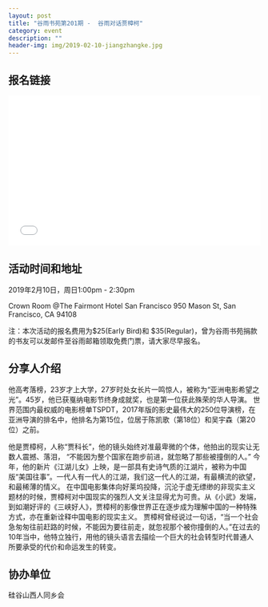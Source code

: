 ```yaml
---
layout: post
title: "谷雨书苑第201期 -  谷雨对话贾樟柯"
category: event
description: ""
header-img: img/2019-02-10-jiangzhangke.jpg
---
```


## 报名链接
<div style="width:100%; text-align:left;" ><iframe src="//eventbrite.com/tickets-external?eid=55395565628&ref=etckt" frameborder="0" height="300" width="100%" vspace="0" hspace="0" marginheight="5" marginwidth="5" scrolling="auto" allowtransparency="true"></iframe></div>

## 活动时间和地址
2019年2月10日，周日1:00pm - 2:30pm

Crown Room @The Fairmont Hotel San Francisco
950 Mason St, San Francisco, CA 94108

注：本次活动的报名费用为$25(Early Bird)和 $35(Regular)，曾为谷雨书苑捐款的书友可以发邮件至谷雨邮箱领取免费门票，请大家尽早报名。

## 分享人介绍
他高考落榜，23岁才上大学，27岁时处女长片一鸣惊人，被称为“亚洲电影希望之光”。45岁，他已获戛纳电影节终身成就奖，也是第一位获此殊荣的华人导演。 世界范围内最权威的电影榜单TSPDT，2017年版的影史最伟大的250位导演榜，在亚洲导演的排名中，他排名为第15位，位居于陈凯歌（第18位）和吴宇森（第20位）之前。  
 
他是贾樟柯，人称“贾科长”，他的镜头始终对准最卑微的个体，他拍出的现实让无数人震撼、落泪， “不能因为整个国家在跑步前进，就忽略了那些被撞倒的人。” 今年，他的新片《江湖儿女》上映，是一部具有史诗气质的江湖片，被称为中国版“美国往事”。一代人有一代人的江湖，我们这一代人的江湖，有最横流的欲望，和最稀薄的情义。 在中国电影集体向好莱坞投降，沉沦于虚无缥缈的非现实主义题材的时候，贾樟柯对中国现实的强烈人文关注显得尤为可贵。从《小武》发端，到如潮好评的《三峡好人》，贾樟柯的影像世界正在逐步成为理解中国的一种特殊方式，亦在重新诠释中国电影的现实主义。    贾樟柯曾经说过一句话，“当一个社会急匆匆往前赶路的时候，不能因为要往前走，就忽视那个被你撞倒的人。”在过去的10年当中，他特立独行，用他的镜头语言去描绘一个巨大的社会转型时代普通人所要承受的代价和命运发生的转变。

## 协办单位
硅谷山西人同乡会
